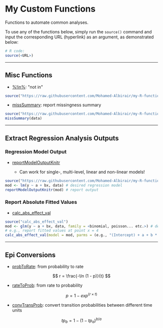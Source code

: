 <script type="text/javascript" async
  src="https://cdnjs.cloudflare.com/ajax/libs/mathjax/2.7.7/MathJax.js?config=TeX-MML-AM_CHTML">
</script>


# My Custom Functions

Functions to automate common analyses.

To use any of the functions below, simply run the `source()` command and input the corresponding URL (hyperlink) as an argument, as demonstrated below:

``` r
# R code:
source(<URL>)
```

___

## Misc Functions

  * [%!in%](https://raw.githubusercontent.com/Mohamed-Albirair/my-R-functions/main/notin.R): "not in"

``` r
source("https://raw.githubusercontent.com/Mohamed-Albirair/my-R-functions/main/notin.R")
```

  * [missSummary](https://raw.githubusercontent.com/Mohamed-Albirair/my-R-functions/main/missSummary.R): report missingness summary
  
``` r
source("https://raw.githubusercontent.com/Mohamed-Albirair/my-R-functions/main/missSummary.R")
missSummary(data)
```
___

## Extract Regression Analysis Outputs

### Regression Model Output

  * [reportModelOutputKnitr](https://raw.githubusercontent.com/Mohamed-Albirair/my-R-functions/main/reportModelOutputKnitr.R)
  
    - Can work for single-, multi-level, linear and non-linear models!
  
``` r
source("https://raw.githubusercontent.com/Mohamed-Albirair/my-R-functions/main/reportModelOutputKnitr.R")
mod <- lm(y ~ a + bx, data) # desired regression model
reportModelOutputKnitr(mod) # report output
```

### Report Absolute Fitted Values

  * [calc_abs_effect_val](https://raw.githubusercontent.com/Mohamed-Albirair/my-R-functions/main/calcAbsFitValue.R)
  
``` r
source("calc_abs_effect_val")
mod <- glm(y ~ a + bx, data, family = <binomial, poisson... etc.>) # desired regression model
# e.g., report fitted values at point x = 4
calc_abs_effect_val(model = mod, parms = (e.g., "(Intercept) + a + b * 4"))
```

___

## Epi Conversions

  * [probToRate](https://raw.githubusercontent.com/Mohamed-Albirair/my-R-functions/main/probToRate.R): from probability to rate
  
$$
r = \frac{-\ln (1 - p)}{t}
$$
  
  * [rateToProb](https://raw.githubusercontent.com/Mohamed-Albirair/my-R-functions/main/rateToProb.R): from rate to probability
  
$$
p = 1 - exp ^ {(r \times t)}
$$
  
  * [convTransProb](https://raw.githubusercontent.com/Mohamed-Albirair/my-R-functions/main/convTransProb.R): convert transition probabilities between different time units
  
$$
tp_b = 1 - (1 - tp_a) ^ {b / a}
$$
  
